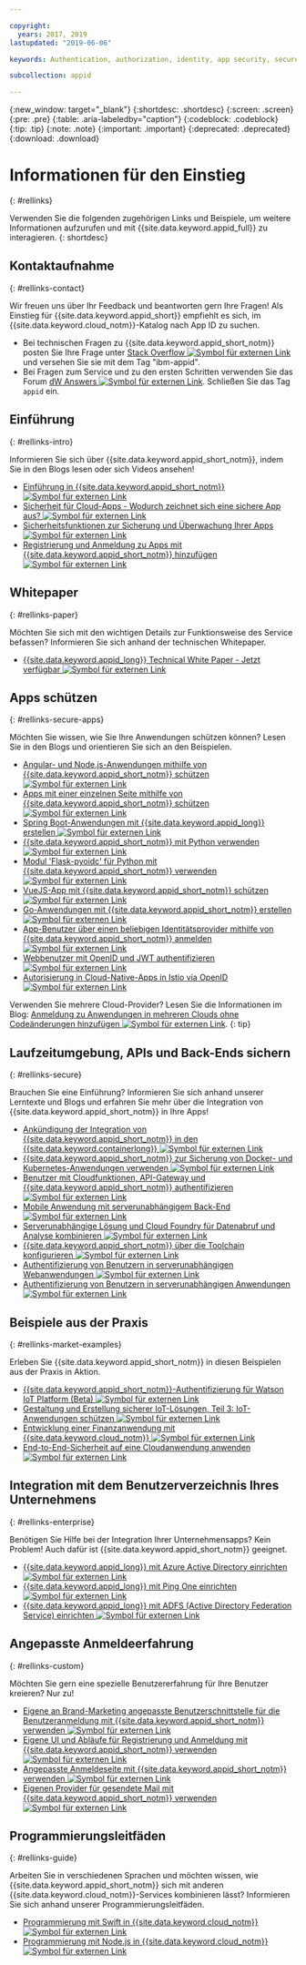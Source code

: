 ```yaml
---

copyright:
  years: 2017, 2019
lastupdated: "2019-06-06"

keywords: Authentication, authorization, identity, app security, secure

subcollection: appid

---
```


{:new_window: target="_blank"}
{:shortdesc: .shortdesc}
{:screen: .screen}
{:pre: .pre}
{:table: .aria-labeledby="caption"}
{:codeblock: .codeblock}
{:tip: .tip}
{:note: .note}
{:important: .important}
{:deprecated: .deprecated}
{:download: .download}


# Informationen für den Einstieg
{: #rellinks}

Verwenden Sie die folgenden zugehörigen Links und Beispiele, um weitere Informationen aufzurufen und mit {{site.data.keyword.appid_full}} zu interagieren.
{: shortdesc}

## Kontaktaufnahme
{: #rellinks-contact}

Wir freuen uns über Ihr Feedback und beantworten gern Ihre Fragen! Als Einstieg für {{site.data.keyword.appid_short}} empfiehlt es sich, im {{site.data.keyword.cloud_notm}}-Katalog nach App ID zu suchen.
* Bei technischen Fragen zu {{site.data.keyword.appid_short_notm}} posten Sie Ihre Frage unter <a href="https://stackoverflow.com" target="_blank">Stack Overflow <img src="../../icons/launch-glyph.svg" alt="Symbol für externen Link"></a> und versehen Sie sie mit dem Tag "ibm-appid".
* Bei Fragen zum Service und zu den ersten Schritten verwenden Sie das Forum <a href="https://developer.ibm.com" target="_blank">dW Answers <img src="../../icons/launch-glyph.svg" alt="Symbol für externen Link"></a>. Schließen Sie das Tag `appid` ein.


## Einführung
{: #rellinks-intro}

Informieren Sie sich über {{site.data.keyword.appid_short_notm}}, indem Sie in den Blogs lesen oder sich Videos ansehen!

* <a href="https://www.youtube.com/watch?v=XlrCjHdK43Q" target="_blank">Einführung in {{site.data.keyword.appid_short_notm}} <img src="../../icons/launch-glyph.svg" alt="Symbol für externen Link"></a>
* <a href="https://www.ibm.com/cloud/blog/cloud-app-security-makes-secure-app" target="_blank">Sicherheit für Cloud-Apps - Wodurch zeichnet sich eine sichere App aus? <img src="../../icons/launch-glyph.svg" alt="Symbol für externen Link"></a>
* <a href="https://www.ibm.com/cloud/garage/architectures/securityArchitecture/security-for-application" target="_blank">Sicherheitsfunktionen zur Sicherung und Überwachung Ihrer Apps <img src="../../icons/launch-glyph.svg" alt="Symbol für externen Link"></a>
* <a href="https://www.youtube.com/watch?v=cDSYNFn4rX8" target="_blank">Registrierung und Anmeldung zu Apps mit {{site.data.keyword.appid_short_notm}} hinzufügen <img src="../../icons/launch-glyph.svg" alt="Symbol für externen Link"></a>



## Whitepaper
{: #rellinks-paper}

Möchten Sie sich mit den wichtigen Details zur Funktionsweise des Service befassen? Informieren Sie sich anhand der technischen Whitepaper.

* <a href="https://www.ibm.com/cloud/blog/ibm-cloud-app-id-technical-white-paper-now-available" target="_blank">{{site.data.keyword.appid_long}} Technical White Paper - Jetzt verfügbar <img src="../../icons/launch-glyph.svg" alt="Symbol für externen Link"></a>


## Apps schützen
{: #rellinks-secure-apps}

Möchten Sie wissen, wie Sie Ihre Anwendungen schützen können? Lesen Sie in den Blogs und orientieren Sie sich an den Beispielen.

* <a href="https://www.ibm.com/cloud/blog/securing-angularnode-js-applications-using-app-id" target="_blank">Angular- und Node.js-Anwendungen mithilfe von {{site.data.keyword.appid_short_notm}} schützen <img src="../../icons/launch-glyph.svg" alt="Symbol für externen Link"></a>
* <a href="https://www.ibm.com/cloud/blog/securing-single-page-apps-app-id-service" target="_blank">Apps mit einer einzelnen Seite mithilfe von {{site.data.keyword.appid_short_notm}} schützen <img src="../../icons/launch-glyph.svg" alt="Symbol für externen Link"></a>
* <a href="https://www.ibm.com/cloud/blog/creating-spring-boot-applications-app-id" target="_blank">Spring Boot-Anwendungen mit {{site.data.keyword.appid_long}} erstellen <img src="../../icons/launch-glyph.svg" alt="Symbol für externen Link"></a>
* <a href="https://github.com/mnsn/appid-python-flask-example" target="_blank">{{site.data.keyword.appid_short_notm}} mit Python verwenden <img src="../../icons/launch-glyph.svg" alt="Symbol für externen Link"></a>
* <a href="https://github.com/IBM-Cloud/github-traffic-stats" target="_blank">Modul 'Flask-pyoidc' für Python mit {{site.data.keyword.appid_short_notm}} verwenden <img src="../../icons/launch-glyph.svg" alt="Symbol für externen Link"></a>
* <a href="https://github.com/ibmets/appid-vue-client" target="_blank">VueJS-App mit {{site.data.keyword.appid_short_notm}} schützen <img src="../../icons/launch-glyph.svg" alt="Symbol für externen Link"></a>
* <a href="https://www.ibm.com/cloud/blog/creating-go-applications-with-app-id" target="_blank">Go-Anwendungen mit {{site.data.keyword.appid_short_notm}} erstellen <img src="../../icons/launch-glyph.svg" alt="Symbol für externen Link"></a>
* <a href="https://www.ibm.com/cloud/blog/app-id-integrate-custom-identity" target="_blank">App-Benutzer über einen beliebigen Identitätsprovider mithilfe von {{site.data.keyword.appid_short_notm}} anmelden <img src="../../icons/launch-glyph.svg" alt="Symbol für externen Link"></a>
* <a href="http://heidloff.net/article/authenticating-web-users-openid-connect-jwt/" target="_blank">Webbenutzer mit OpenID und JWT authentifizieren <img src="../../icons/launch-glyph.svg" alt="Symbol für externen Link"></a>
* <a href="http://heidloff.net/article/authentication-authorization-openid-connect-istio" target="_blank">Autorisierung in Cloud-Native-Apps in Istio via OpenID <img src="../../icons/launch-glyph.svg" alt="Symbol für externen Link"></a>



Verwenden Sie mehrere Cloud-Provider? Lesen Sie die Informationen im Blog: <a href="https://www.ibm.com/cloud/blog/adding-sign-in-to-multicloud-applications-without-code-changes" target="_blank">Anmeldung zu Anwendungen in mehreren Clouds ohne Codeänderungen hinzufügen <img src="../../icons/launch-glyph.svg" alt="Symbol für externen Link"></a>.
{: tip}



## Laufzeitumgebung, APIs und Back-Ends sichern
{: #rellinks-secure}

Brauchen Sie eine Einführung? Informieren Sie sich anhand unserer Lerntexte und Blogs und erfahren Sie mehr über die Integration von {{site.data.keyword.appid_short_notm}} in Ihre Apps!

* <a href="https://www.ibm.com/blogs/cloud-archive/2018/05/announcing-app-id-integration-ibm-cloud-kubernetes-service/" target="_blank">Ankündigung der Integration von {{site.data.keyword.appid_short_notm}} in den {{site.data.keyword.containerlong}} <img src="../../icons/launch-glyph.svg" alt="Symbol für externen Link"></a>
* <a href="https://www.ibm.com/cloud/blog/using-app-id-secure-docker-kubernetes-applications" target="_blank">{{site.data.keyword.appid_short_notm}} zur Sicherung von Docker- und Kubernetes-Anwendungen verwenden <img src="../../icons/launch-glyph.svg" alt="Symbol für externen Link"></a>
* <a href="https://www.ibm.com/cloud/blog/authenticating-users-with-cloud-functions-api-gateway-and-app-id" target="_blank">Benutzer mit Cloudfunktionen, API-Gateway und {{site.data.keyword.appid_short_notm}} authentifizieren <img src="../../icons/launch-glyph.svg" alt="Symbol für externen Link"></a>
* <a href="/docs/tutorials?topic=solution-tutorials-serverless-mobile-backend#serverless-mobile-backend" target="_blank">Mobile Anwendung mit serverunabhängigem Back-End <img src="../../icons/launch-glyph.svg" alt="Symbol für externen Link"></a>
* <a href="/docs/tutorials?topic=solution-tutorials-serverless-github-traffic-analytics#serverless-github-traffic-analytics" target="_blank">Serverunabhängige Lösung und Cloud Foundry für Datenabruf und Analyse kombinieren <img src="../../icons/launch-glyph.svg" alt="Symbol für externen Link"></a>
* <a href="https://www.ibm.com/cloud/blog/how-to-configure-ibm-cloud-app-id-from-the-toolchain" target="_blank">{{site.data.keyword.appid_short_notm}} über die Toolchain konfigurieren <img src="../../icons/launch-glyph.svg" alt="Symbol für externen Link"></a>
* <a href="http://heidloff.net/article/user-authorization-serverless-web-applications-openwhisk" target="_blank">Authentifizierung von Benutzern in serverunabhängigen Webanwendungen <img src="../../icons/launch-glyph.svg" alt="Symbol für externen Link"></a>
* <a href="http://heidloff.net/article/user-authentication-serverless-openwhisk" target="_blank">Authentifizierung von Benutzern in serverunabhängigen Anwendungen <img src="../../icons/launch-glyph.svg" alt="Symbol für externen Link"></a>



## Beispiele aus der Praxis
{: #rellinks-market-examples}

Erleben Sie {{site.data.keyword.appid_short_notm}} in diesen Beispielen aus der Praxis in Aktion.

* <a href="https://www.ibm.com/support/knowledgecenter/SSQP8H/iot/platform/reference/security/app_id.html" target="_blank">{{site.data.keyword.appid_short_notm}}-Authentifizierung für Watson IoT Platform (Beta) <img src="../../icons/launch-glyph.svg" alt="Symbol für externen Link"></a>
* <a href="https://developer.ibm.com/articles/iot-trs-secure-iot-solutions3/" target="_blank">Gestaltung und Erstellung sicherer IoT-Lösungen, Teil 3: IoT-Anwendungen schützen <img src="../../icons/launch-glyph.svg" alt="Symbol für externen Link"></a>
* <a href="https://www.ibm.com/blogs/cloud-archive/2017/08/developing-finance-application-using-ibm-cloud/ " target="_blank">Entwicklung einer Finanzanwendung mit {{site.data.keyword.cloud_notm}} <img src="../../icons/launch-glyph.svg" alt="Symbol für externen Link"></a>
* <a href="/docs/tutorials?topic=solution-tutorials-cloud-e2e-security#cloud-e2e-security" target="_blank">End-to-End-Sicherheit auf eine Cloudanwendung anwenden <img src="../../icons/launch-glyph.svg" alt="Symbol für externen Link"></a>


## Integration mit dem Benutzerverzeichnis Ihres Unternehmens
{: #rellinks-enterprise}

Benötigen Sie Hilfe bei der Integration Ihrer Unternehmensapps? Kein Problem! Auch dafür ist {{site.data.keyword.appid_short_notm}} geeignet.

* <a href="https://www.ibm.com/cloud/blog/setting-ibm-cloud-app-id-azure-active-directory" target="_blank">{{site.data.keyword.appid_long}} mit Azure Active Directory einrichten <img src="../../icons/launch-glyph.svg" alt="Symbol für externen Link"></a>
* <a href="https://www.ibm.com/cloud/blog/setting-ibm-cloud-app-id-ping-one" target="_blank">{{site.data.keyword.appid_long}} mit Ping One einrichten <img src="../../icons/launch-glyph.svg" alt="Symbol für externen Link"></a>
* <a href="https://www.ibm.com/cloud/blog/setting-ibm-cloud-app-id-active-directory-federation-service" target="_blank">{{site.data.keyword.appid_long}} mit ADFS (Active Directory Federation Service) einrichten <img src="../../icons/launch-glyph.svg" alt="Symbol für externen Link"></a>


## Angepasste Anmeldeerfahrung
{: #rellinks-custom}

Möchten Sie gern eine spezielle Benutzererfahrung für Ihre Benutzer kreieren? Nur zu!

* <a href="https://www.ibm.com/cloud/blog/use-branded-ui-user-sign-app-id" target="_blank">Eigene an Brand-Marketing angepasste Benutzerschnittstelle für die Benutzeranmeldung mit {{site.data.keyword.appid_short_notm}} verwenden <img src="../../icons/launch-glyph.svg" alt="Symbol für externen Link"></a>
* <a href="https://www.ibm.com/cloud/blog/use-ui-flows-user-sign-sign-app-id" target="_blank">Eigene UI und Abläufe für Registrierung und Anmeldung mit {{site.data.keyword.appid_short_notm}} verwenden <img src="../../icons/launch-glyph.svg" alt="Symbol für externen Link"></a>
* <a href="https://www.ibm.com/cloud/blog/custom-login-page-app-id-integration" target="_blank">Angepasste Anmeldeseite mit {{site.data.keyword.appid_short_notm}} verwenden <img src="../../icons/launch-glyph.svg" alt="Symbol für externen Link"></a>
* <a href="https://www.ibm.com/cloud/blog/use-ibm-cloud-app-id-and-your-email-provider-to-brand-mails-sent-to-app-users" target="_blank">Eigenen Provider für gesendete Mail mit {{site.data.keyword.appid_short_notm}} verwenden <img src="../../icons/launch-glyph.svg" alt="Symbol für externen Link"></a>

## Programmierungsleitfäden
{: #rellinks-guide}

Arbeiten Sie in verschiedenen Sprachen und möchten wissen, wie {{site.data.keyword.appid_short_notm}} sich mit anderen {{site.data.keyword.cloud_notm}}-Services kombinieren lässt? Informieren Sie sich anhand unserer Programmierungsleitfäden.

* <a href="/docs/swift?topic=swift-getting-started" target="_blank">Programmierung mit Swift in {{site.data.keyword.cloud_notm}} <img src="../../icons/launch-glyph.svg" alt="Symbol für externen Link"></a>
* <a href="/docs/node?topic=nodejs-getting-started" target="_blank">Programmierung mit Node.js in {{site.data.keyword.cloud_notm}} <img src="../../icons/launch-glyph.svg" alt="Symbol für externen Link"></a>
